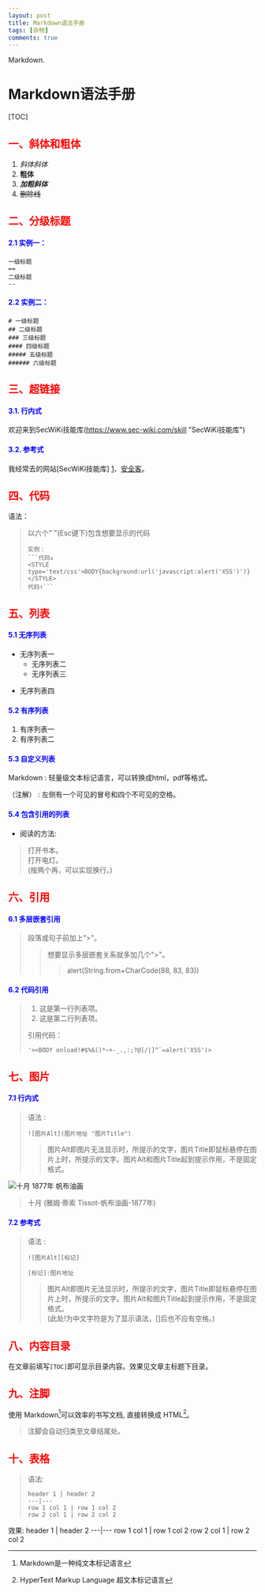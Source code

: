 ```yaml
---
layout: post
title: Markdown语法手册
tags: [杂物]
comments: true
---
```


Markdown.


# Markdown语法手册
[TOC]
## <font color = 'red'>一、斜体和粗体</font>
1. *斜体*_斜体_
2. **粗体**
3. ***加粗斜体***
4. ~~删除线~~

## <font color = 'red'>二、分级标题</font>

#### <font color = 'blue'>2.1 实例一：</font>
```
一级标题
==
二级标题
--
```
#### <font color = 'blue'>2.2 实例二：</font>
```
# 一级标题
## 二级标题
### 三级标题
#### 四级标题
##### 五级标题
###### 六级标题
```
## <font color = 'red'>三、超链接</font>
#### <font color = 'blue'>3.1. 行内式</font>
欢迎来到SecWiKi技能库(https://www.sec-wiki.com/skill "SecWiKi技能库")
#### <font color = 'blue'>3.2. 参考式</font>
我经常去的网站[SecWiKi技能库] [1]、[安全客][2]。

[1]:https://www.sec-wiki.com/skill "SecWiKi技能库"
[2]:http://bobao.360.cn/ "安全客"
## <font color = 'red'>四、代码</font>
语法：
>以六个"`"(Esc键下)包含想要显示的代码
>```
>实例：
>```代码↓
><STYLE type='text/css'>BODY{background:url('javascript:alert('XSS')')}</STYLE>
>代码↑```
>```

## <font color = 'red'>五、列表</font>
#### <font color = 'blue'>5.1 无序列表</font>
- 无序列表一
  + 无序列表二
  - 无序列表三
* 无序列表四

#### <font color = 'blue'>5.2 有序列表</font>
1. 有序列表一
2. 有序列表二

#### <font color = 'blue'>5.3 自定义列表</font>
Markdown
:    轻量级文本标记语言，可以转换成html，pdf等格式。

（注解）
:   左侧有一个可见的冒号和四个不可见的空格。

#### <font color = 'blue'>5.4 包含引用的列表</font>
*   阅读的方法:
> 打开书本。  
> 打开电灯。  
> (按两个<Space>再<Enter>，可以实现换行。)

## <font color = 'red'>六、引用</font>

#### <font color = 'blue'>6.1 多层嵌套引用</font>

> 段落或句子前加上">"。
>> 想要显示多层嵌套关系就多加几个">"。  
>>> alert(String.from+CharCode(88, 83, 83))

#### <font color = 'blue'>6.2 代码引用</font>

> 1.   这是第一行列表项。
> 2.   这是第二行列表项。
>
> 引用代码：
>
>     '><BODY onload!#$%&()*~+-_.,:;?@[/|]^`=alert('XSS')>

## <font color = 'red'>七、图片</font>
#### <font color = 'blue'>7.1 行内式</font>
> 语法 :
>```
>![图片Alt](图片地址 "图片Title")
>```
>>图片Alt即图片无法显示时，所提示的文字，图片Title即鼠标悬停在图片上时，所提示的文字。图片Alt和图片Title起到提示作用，不是固定格式。  

![十月 1877年 帆布油画](http://b75.photo.store.qq.com/psu?/bf0ec436-161a-4504-87cf-a58c9228ea72/slq6XUf.Xazte7J5dBNCX9ayKmfHdA2UYHCRflg5fqI!/b/YQTGuyzFbgAAYs4utyz3bgAA&bo=WAIgAwAAAAABBFo!&rf=viewer_4 "十月 1877年 帆布油画")

>十月 (雅姆·蒂索 Tissot-帆布油画-1877年)

#### <font color = 'blue'>7.2 参考式</font>
> 语法 :
>```
>![图片Alt][标记]
>
>[标记]:图片地址
>```
>>图片Alt即图片无法显示时，所提示的文字，图片Title即鼠标悬停在图片上时，所提示的文字。图片Alt和图片Title起到提示作用，不是固定格式。  
(此处!为中文字符是为了显示语法，[]后也不应有空格。)

## <font color = 'red'>八、内容目录</font>
在文章前填写```[TOC]```即可显示目录内容。效果见文章主标题下目录。

## <font color = 'red'>九、注脚</font>
使用 Markdown[^1]可以效率的书写文档, 直接转换成 HTML[^2]。
[^1]:Markdown是一种纯文本标记语言
[^2]:HyperText Markup Language 超文本标记语言
> 注脚会自动归类至文章结尾处。

## <font color = 'red'>十、表格</font>
>语法:
>```
>header 1 | header 2
>---|---
>row 1 col 1 | row 1 col 2
>row 2 col 1 | row 2 col 2
>```
效果:
header 1 | header 2
---|---
row 1 col 1 | row 1 col 2
row 2 col 1 | row 2 col 2
